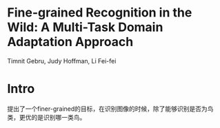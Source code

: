 # Fine-grained Recognition in the Wild: A Multi-Task Domain Adaptation Approach

Timnit Gebru, Judy Hoffman, Li Fei-fei

# Intro

提出了一个finer-grained的目标，在识别图像的时候，除了能够识别是否为鸟类，更优的是识别哪一类鸟。


